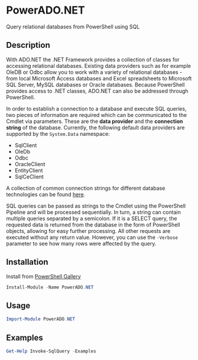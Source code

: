 # PowerADO.NET

Query relational databases from PowerShell using SQL

## Description

With ADO.NET the .NET Framework provides a collection of classes for accessing relational databases. Existing data providers
such as for example OleDB or Odbc allow you to work with a variety of relational databases - from local Microsoft Access
databases and Excel spreadsheets to Microsoft SQL Server, MySQL databases or Oracle databases. Because PowerShell provides
access to .NET classes, ADO.NET can also be addressed through PowerShell.

In order to establish a connection to a database and execute SQL queries, two pieces of information are required which can be
communicated to the Cmdlet via parameters. These are the **data provider** and the **connection string** of the database. 
Currently, the following default data providers are supported by the `System.Data` namespace:
-  SqlClient
-  OleDb
-  Odbc
-  OracleClient
-  EntityClient
-  SqlCeClient

A collection of common connection strings for different database technologies can be found [here](www.connectionstrings.com).

SQL queries can be passed as strings to the Cmdlet using the PowerShell Pipeline and will be processed sequentially. In turn,
a string can contain multiple queries separated by a semicolon. If it is a SELECT query, the requested data is returned from 
the database in the form of PowerShell objects, allowing for easy further processing. All other requests are executed without
any return value. However, you can use the `-Verbose` parameter to see how many rows were affected by the query.

## Installation

Install from [PowerShell Gallery](https://www.powershellgallery.com/packages/PowerADO.NET/1.0.0.0)

```Powershell
Install-Module -Name PowerADO.NET
```

## Usage

```Powershell
Import-Module PowerADO.NET
```

## Examples

```Powershell
Get-Help Invoke-SqlQuery -Examples
```
